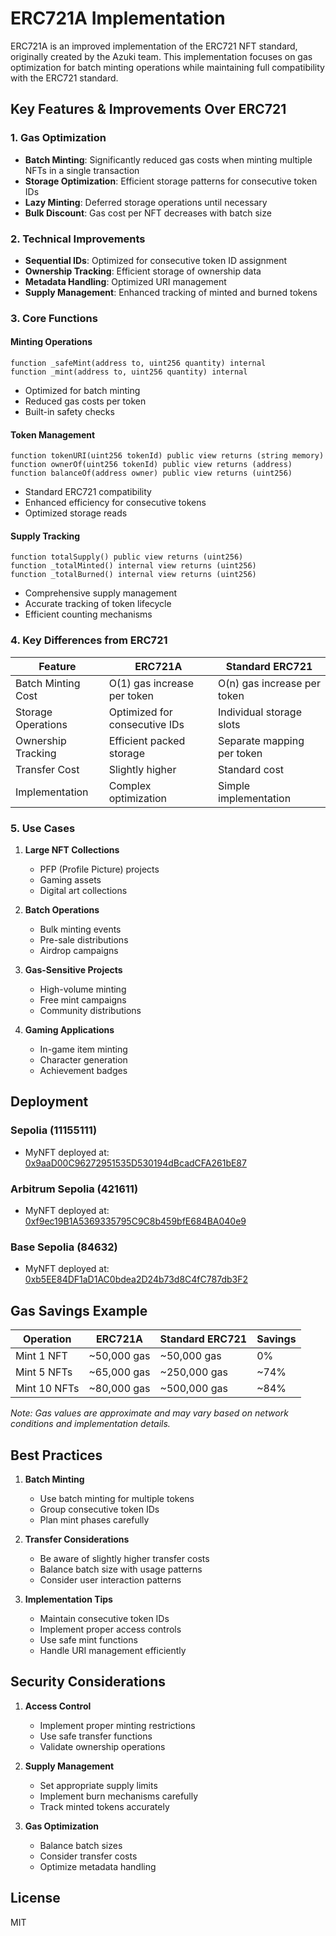 # ERC721A Implementation

ERC721A is an improved implementation of the ERC721 NFT standard, originally created by the Azuki team. This implementation focuses on gas optimization for batch minting operations while maintaining full compatibility with the ERC721 standard.

## Key Features & Improvements Over ERC721

### 1. Gas Optimization
- **Batch Minting**: Significantly reduced gas costs when minting multiple NFTs in a single transaction
- **Storage Optimization**: Efficient storage patterns for consecutive token IDs
- **Lazy Minting**: Deferred storage operations until necessary
- **Bulk Discount**: Gas cost per NFT decreases with batch size

### 2. Technical Improvements
- **Sequential IDs**: Optimized for consecutive token ID assignment
- **Ownership Tracking**: Efficient storage of ownership data
- **Metadata Handling**: Optimized URI management
- **Supply Management**: Enhanced tracking of minted and burned tokens

### 3. Core Functions

#### Minting Operations
```solidity
function _safeMint(address to, uint256 quantity) internal
function _mint(address to, uint256 quantity) internal
```
- Optimized for batch minting
- Reduced gas costs per token
- Built-in safety checks

#### Token Management
```solidity
function tokenURI(uint256 tokenId) public view returns (string memory)
function ownerOf(uint256 tokenId) public view returns (address)
function balanceOf(address owner) public view returns (uint256)
```
- Standard ERC721 compatibility
- Enhanced efficiency for consecutive tokens
- Optimized storage reads

#### Supply Tracking
```solidity
function totalSupply() public view returns (uint256)
function _totalMinted() internal view returns (uint256)
function _totalBurned() internal view returns (uint256)
```
- Comprehensive supply management
- Accurate tracking of token lifecycle
- Efficient counting mechanisms

### 4. Key Differences from ERC721

| Feature | ERC721A | Standard ERC721 |
|---------|---------|----------------|
| Batch Minting Cost | O(1) gas increase per token | O(n) gas increase per token |
| Storage Operations | Optimized for consecutive IDs | Individual storage slots |
| Ownership Tracking | Efficient packed storage | Separate mapping per token |
| Transfer Cost | Slightly higher | Standard cost |
| Implementation | Complex optimization | Simple implementation |

### 5. Use Cases

1. **Large NFT Collections**
   - PFP (Profile Picture) projects
   - Gaming assets
   - Digital art collections

2. **Batch Operations**
   - Bulk minting events
   - Pre-sale distributions
   - Airdrop campaigns

3. **Gas-Sensitive Projects**
   - High-volume minting
   - Free mint campaigns
   - Community distributions

4. **Gaming Applications**
   - In-game item minting
   - Character generation
   - Achievement badges

## Deployment

### Sepolia (11155111)
- MyNFT deployed at: [0x9aaD00C96272951535D530194dBcadCFA261bE87](https://sepolia.etherscan.io/address/0x9aaD00C96272951535D530194dBcadCFA261bE87)

### Arbitrum Sepolia (421611)
- MyNFT deployed at: [0xf9ec19B1A5369335795C9C8b459bfE684BA040e9](https://sepolia.arbiscan.io/address/0xf9ec19B1A5369335795C9C8b459bfE684BA040e9)

### Base Sepolia (84632)
- MyNFT deployed at: [0xb5EE84DF1aD1AC0bdea2D24b73d8C4fC787db3F2](https://sepolia.basescan.org/address/0xb5EE84DF1aD1AC0bdea2D24b73d8C4fC787db3F2)

## Gas Savings Example

| Operation | ERC721A | Standard ERC721 | Savings |
|-----------|---------|----------------|----------|
| Mint 1 NFT | ~50,000 gas | ~50,000 gas | 0% |
| Mint 5 NFTs | ~65,000 gas | ~250,000 gas | ~74% |
| Mint 10 NFTs | ~80,000 gas | ~500,000 gas | ~84% |

*Note: Gas values are approximate and may vary based on network conditions and implementation details.*

## Best Practices

1. **Batch Minting**
   - Use batch minting for multiple tokens
   - Group consecutive token IDs
   - Plan mint phases carefully

2. **Transfer Considerations**
   - Be aware of slightly higher transfer costs
   - Balance batch size with usage patterns
   - Consider user interaction patterns

3. **Implementation Tips**
   - Maintain consecutive token IDs
   - Implement proper access controls
   - Use safe mint functions
   - Handle URI management efficiently

## Security Considerations

1. **Access Control**
   - Implement proper minting restrictions
   - Use safe transfer functions
   - Validate ownership operations

2. **Supply Management**
   - Set appropriate supply limits
   - Implement burn mechanisms carefully
   - Track minted tokens accurately

3. **Gas Optimization**
   - Balance batch sizes
   - Consider transfer costs
   - Optimize metadata handling

## License

MIT
